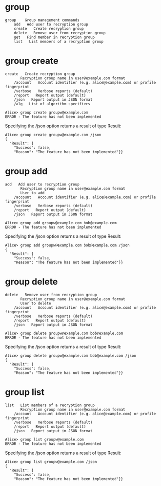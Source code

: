 

# group

````
group    Group management commands
    add   Add user to recryption group
    create   Create recryption group
    delete   Remove user from recryption group
    get   Find member in recryption group
    list   List members of a recryption group
````


# group create

````
create   Create recryption group
       Recryption group name in user@example.com format
    /account   Account identifier (e.g. alice@example.com) or profile fingerprint
    /verbose   Verbose reports (default)
    /report   Report output (default)
    /json   Report output in JSON format
    /alg   List of algorithm specifiers
````

````
Alice> group create groupw@example.com
ERROR - The feature has not been implemented
````

Specifying the /json option returns a result of type Result:

````
Alice> group create groupw@example.com /json
{
  "Result": {
    "Success": false,
    "Reason": "The feature has not been implemented"}}
````

# group add

````
add   Add user to recryption group
       Recryption group name in user@example.com format
       User to add
    /account   Account identifier (e.g. alice@example.com) or profile fingerprint
    /verbose   Verbose reports (default)
    /report   Report output (default)
    /json   Report output in JSON format
````

````
Alice> group add groupw@example.com bob@example.com
ERROR - The feature has not been implemented
````

Specifying the /json option returns a result of type Result:

````
Alice> group add groupw@example.com bob@example.com /json
{
  "Result": {
    "Success": false,
    "Reason": "The feature has not been implemented"}}
````

# group delete

````
delete   Remove user from recryption group
       Recryption group name in user@example.com format
       User to delete
    /account   Account identifier (e.g. alice@example.com) or profile fingerprint
    /verbose   Verbose reports (default)
    /report   Report output (default)
    /json   Report output in JSON format
````

````
Alice> group delete groupw@example.com bob@example.com
ERROR - The feature has not been implemented
````

Specifying the /json option returns a result of type Result:

````
Alice> group delete groupw@example.com bob@example.com /json
{
  "Result": {
    "Success": false,
    "Reason": "The feature has not been implemented"}}
````

# group list

````
list   List members of a recryption group
       Recryption group name in user@example.com format
    /account   Account identifier (e.g. alice@example.com) or profile fingerprint
    /verbose   Verbose reports (default)
    /report   Report output (default)
    /json   Report output in JSON format
````

````
Alice> group list groupw@example.com
ERROR - The feature has not been implemented
````

Specifying the /json option returns a result of type Result:

````
Alice> group list groupw@example.com /json
{
  "Result": {
    "Success": false,
    "Reason": "The feature has not been implemented"}}
````

